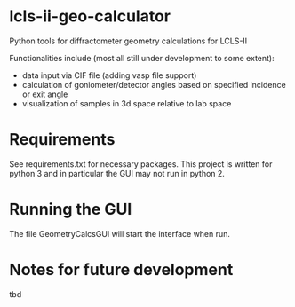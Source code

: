 # lcls-ii-geo-calculator
Python tools for diffractometer geometry calculations for LCLS-II 

Functionalities include (most all still under development to some extent):
- data input via CIF file (adding vasp file support)
- calculation of goniometer/detector angles based on specified incidence or exit angle
- visualization of samples in 3d space relative to lab space

# Requirements
See requirements.txt for necessary packages.
This project is written for python 3 and in particular the GUI may not run in python 2.

# Running the GUI
The file GeometryCalcsGUI will start the interface when run.

# Notes for future development
 tbd 